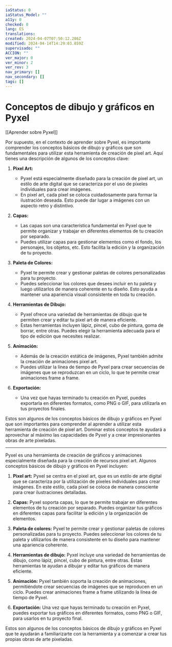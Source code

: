 ```yaml
---
iaStatus: 0
iaStatus_Model: ""
a11y: 0
checked: 0
lang: ES
translations: 
created: 2024-04-07T07:50:12.286Z
modified: 2024-04-14T14:29:03.859Z
supervisado: ""
ACCION: ""
ver_major: 0
ver_minor: 2
ver_rev: 3
nav_primary: []
nav_secondary: []
tags: []
---
```

# Conceptos de dibujo y gráficos en Pyxel

[[Aprender sobre Pyxel]]

Por supuesto, en el contexto de aprender sobre Pyxel, es importante comprender los conceptos básicos de dibujo y gráficos que son fundamentales para utilizar esta herramienta de creación de pixel art. Aquí tienes una descripción de algunos de los conceptos clave:

1. **Pixel Art:**
   - Pyxel está especialmente diseñado para la creación de pixel art, un estilo de arte digital que se caracteriza por el uso de píxeles individuales para crear imágenes.
   - En pixel art, cada píxel se coloca cuidadosamente para formar la ilustración deseada. Esto puede dar lugar a imágenes con un aspecto retro y distintivo.

2. **Capas:**
   - Las capas son una característica fundamental en Pyxel que te permite organizar y trabajar en diferentes elementos de tu creación por separado.
   - Puedes utilizar capas para gestionar elementos como el fondo, los personajes, los objetos, etc. Esto facilita la edición y la organización de tu proyecto.

3. **Paleta de Colores:**
   - Pyxel te permite crear y gestionar paletas de colores personalizadas para tu proyecto.
   - Puedes seleccionar los colores que desees incluir en tu paleta y luego utilizarlos de manera coherente en tu diseño. Esto ayuda a mantener una apariencia visual consistente en toda tu creación.

4. **Herramientas de Dibujo:**
   - Pyxel ofrece una variedad de herramientas de dibujo que te permiten crear y editar tu pixel art de manera eficiente.
   - Estas herramientas incluyen lápiz, pincel, cubo de pintura, goma de borrar, entre otras. Puedes elegir la herramienta adecuada para el tipo de edición que necesites realizar.

5. **Animación:**
   - Además de la creación estática de imágenes, Pyxel también admite la creación de animaciones pixel art.
   - Puedes utilizar la línea de tiempo de Pyxel para crear secuencias de imágenes que se reproduzcan en un ciclo, lo que te permite crear animaciones frame a frame.

6. **Exportación:**
   - Una vez que hayas terminado tu creación en Pyxel, puedes exportarla en diferentes formatos, como PNG o GIF, para utilizarla en tus proyectos finales.

Estos son algunos de los conceptos básicos de dibujo y gráficos en Pyxel que son importantes para comprender al aprender a utilizar esta herramienta de creación de pixel art. Dominar estos conceptos te ayudará a aprovechar al máximo las capacidades de Pyxel y a crear impresionantes obras de arte pixeladas.

---

Pyxel es una herramienta de creación de gráficos y animaciones especialmente diseñada para la creación de recursos pixel art. Algunos conceptos básicos de dibujo y gráficos en Pyxel incluyen:

1. **Pixel art:** Pyxel se centra en el pixel art, que es un estilo de arte digital que se caracteriza por la utilización de píxeles individuales para crear imágenes. En este estilo, cada píxel se coloca de manera consciente para crear ilustraciones detalladas.

2. **Capas:** Pyxel soporta capas, lo que te permite trabajar en diferentes elementos de tu creación por separado. Puedes organizar tus gráficos en diferentes capas para facilitar la edición y la organización de elementos.

3. **Paleta de colores:** Pyxel te permite crear y gestionar paletas de colores personalizadas para tu proyecto. Puedes seleccionar los colores de tu paleta y utilizarlos de manera consistente en tu diseño para mantener una apariencia coherente.

4. **Herramientas de dibujo:** Pyxel incluye una variedad de herramientas de dibujo, como lápiz, pincel, cubo de pintura, entre otras. Estas herramientas te ayudan a dibujar y editar tus gráficos de manera eficiente.

5. **Animación:** Pyxel también soporta la creación de animaciones, permitiéndote crear secuencias de imágenes que se reproducen en un ciclo. Puedes crear animaciones frame a frame utilizando la línea de tiempo de Pyxel.

6. **Exportación:** Una vez que hayas terminado tu creación en Pyxel, puedes exportar tus gráficos en diferentes formatos, como PNG o GIF, para usarlos en tu proyecto final.

Estos son algunos de los conceptos básicos de dibujo y gráficos en Pyxel que te ayudarán a familiarizarte con la herramienta y a comenzar a crear tus propias obras de arte pixeladas.
